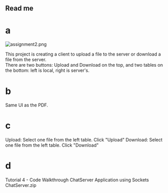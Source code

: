 ## Read me
# a
![assignment2.png](https://i.loli.net/2021/04/04/VWUoi53bDqefs8A.png)

This project is creating a client to upload a file to the server or download a file from the server.  
There are two buttons: Upload and Download on the top, and two tables on the bottom: left is local, right is server's.
# b
Same UI as the PDF.
# c
Upload: Select one file from the left table. Click "Upload"
Download: Select one file from the left table. Click "Download"
# d
Tutorial 4 - Code Walkthrough ChatServer Application using Sockets
ChatServer.zip